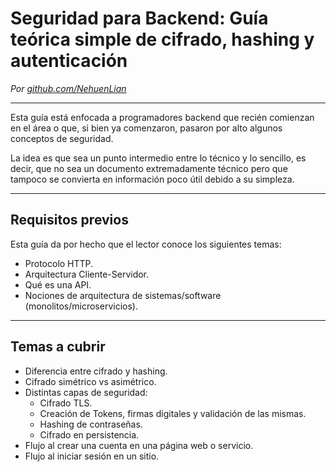 # Seguridad para Backend: Guía teórica simple de cifrado, hashing y autenticación

*Por [github.com/NehuenLian](https://github.com/NehuenLian)*

---

Esta guía está enfocada a programadores backend que recién comienzan en el área o que, si bien ya comenzaron, pasaron por alto algunos conceptos de seguridad.

La idea es que sea un punto intermedio entre lo técnico y lo sencillo, es decir, que no sea un documento extremadamente técnico pero que tampoco se convierta en información poco útil debido a su simpleza.

---

## Requisitos previos

Esta guía da por hecho que el lector conoce los siguientes temas:

- Protocolo HTTP.
- Arquitectura Cliente-Servidor.
- Qué es una API.
- Nociones de arquitectura de sistemas/software (monolitos/microservicios).

---

## Temas a cubrir

- Diferencia entre cifrado y hashing.
- Cifrado simétrico vs asimétrico.
- Distintas capas de seguridad:
  - Cifrado TLS.
  - Creación de Tokens, firmas digitales y validación de las mismas.
  - Hashing de contraseñas.
  - Cifrado en persistencia.
- Flujo al crear una cuenta en una página web o servicio.
- Flujo al iniciar sesión en un sitio.
